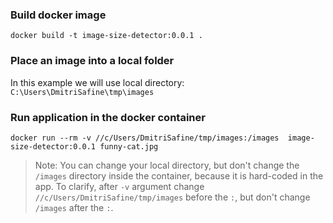 ### Build docker image

```
docker build -t image-size-detector:0.0.1 .
```

### Place an image into a local folder

In this example we will use local directory:
`C:\Users\DmitriSafine\tmp\images`

### Run application in the docker container

```
docker run --rm -v //c/Users/DmitriSafine/tmp/images:/images  image-size-detector:0.0.1 funny-cat.jpg
```

> Note: You can change your local directory, but don't change the `/images` directory inside the container, because it is hard-coded in the app. To clarify, after `-v` argument change `//c/Users/DmitriSafine/tmp/images` before the `:`, but don't change `/images` after the `:`.
